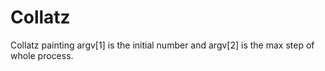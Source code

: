 # Collatz
Collatz painting
argv[1] is the initial number and argv[2] is the max step of whole process.
